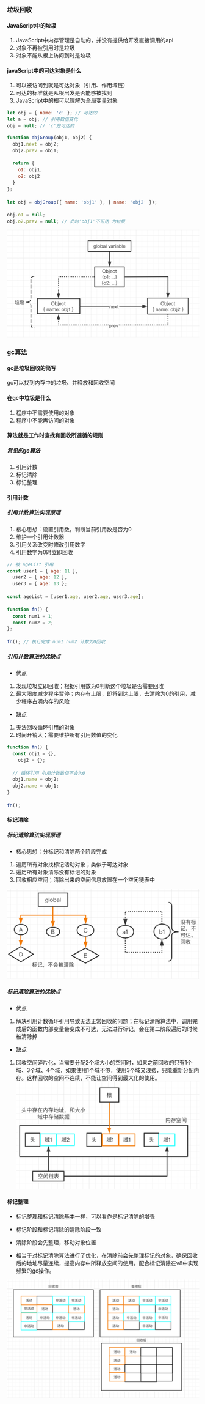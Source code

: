 ### 垃圾回收

#### JavaScript中的垃圾

1. JavaScript中内存管理是自动的，并没有提供给开发直接调用的api
2. 对象不再被引用时是垃圾
3. 对象不能从根上访问到时是垃圾

#### javaScript中的可达对象是什么

1. 可以被访问到就是可达对象（引用、作用域链）
2. 可达的标准就是从根出发是否能够被找到
3. JavaScript中的根可以理解为全局变量对象


```js
let obj = { name: 'c' }; // 可达的
let a = obj; // 引用数值变化
obj = null; // 'c'是可达的
```

```js
function objGroup(obj1, obj2) {
  obj1.next = obj2;
  obj2.prev = obj1;

  return {
    o1: obj1,
    o2: obj2
  }
};

let obj = objGroup({ name: 'obj1' }, { name: 'obj2' });

obj.o1 = null;
obj.o2.prev = null; // 此时'obj1'不可达 为垃圾
```
![可达对象](../../assets/可达对象.png)


### gc算法

#### gc是垃圾回收的简写

gc可以找到内存中的垃圾、并释放和回收空间

#### 在gc中垃圾是什么

1. 程序中不需要使用的对象
2. 程序中不能再访问的对象

#### 算法就是工作时查找和回收所遵循的规则

##### 常见的gc算法

1. 引用计数
2. 标记清除
3. 标记整理

#### 引用计数

##### 引用计数算法实现原理

1. 核心思想：设置引用数，判断当前引用数是否为0
2. 维护一个引用计数器
3. 引用关系改变时修改引用数字
4. 引用数字为0时立即回收

```js
// 被 ageList 引用
const user1 = { age: 11 },
  user2 = { age: 12 },
  user3 = { age: 13 };

const ageList = [user1.age, user2.age, user3.age];

function fn() {
  const num1 = 1;
  const num2 = 2;
};

fn(); // 执行完成 num1 num2 计数为0回收
```

##### 引用计数算法的优缺点

* 优点
1. 发现垃圾立即回收；根据引用数为0判断这个垃圾是否需要回收
2. 最大限度减少程序暂停；内存有上限，即将到达上限，去清除为0的引用，减少程序占满内存的风险

* 缺点
1. 无法回收循环引用的对象
2. 时间开销大；需要维护所有引用数值的变化

```js
function fn() {
  const obj1 = {},
    obj2 = {};

  // 循环引用 引用计数数值不会为0
  obj1.name = obj2;
  obj2.name = obj1;
}

fn();
```
#### 标记清除

##### 标记清除算法实现原理

* 核心思想：分标记和清除两个阶段完成
1. 遍历所有对象找标记活动对象；类似于可达对象
2. 遍历所有对象清除没有标记的对象
3. 回收相应空间；清除出来的空间信息放置在一个空闲链表中

![标记清除](../../assets/标记清除.png)

##### 标记清除算法的优缺点

* 优点

1. 解决引用计数循环引用导致无法正常回收的问题；在标记清除算法中，调用完成后的函数内部变量会变成不可达，无法进行标记，会在第二阶段遍历的时候被清除掉

* 缺点
1. 回收空间碎片化，当需要分配2个域大小的空间时，如果之前回收的只有1个域、3个域、4个域，如果使用1个域不够，使用3个域又浪费，只能重新分配内存。这样回收的空间不连续，不能让空间得到最大化的使用。
![标记清除的问题](../../assets/标记清除问题.png)

#### 标记整理

* 标记整理和标记清除基本一样，可以看作是标记清除的增强
* 标记阶段和标记清除的清除阶段一致
* 清除阶段会先整理，移动对象位置

* 相当于对标记清除算法进行了优化，在清除前会先整理标记的对象，确保回收后的地址尽量连续，提高内存中所释放空间的使用。配合标记清除在v8中实现频繁的gc操作。

![标记整理](../../assets/标记整理算法.png)